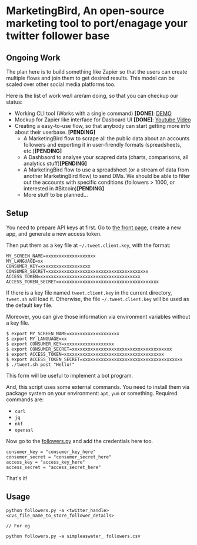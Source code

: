 # MarketingBird, An open-source marketing tool to port/enagage your twitter follower base

## Ongoing Work

The plan here is to build something like Zapier so that the users can create multiple flows and join them to get desired results.
This model can be scaled over other social media platforms too.

Here is the list of work we/I are/am doing, so that you can checkup our status:  

- Working CLI tool (Works with a single command) **[DONE]**: [DEMO](https://github.com/balajis/twitter-export/issues/1#issuecomment-643811801)
- Mockup for Zapier like interface for Dasboard UI **[DONE]**: [Youtube Video](https://youtu.be/16cJlX578gs)
- Creating a easy-to-use flow, so that anybody can start getting more info about their userbase. **[PENDING]**
  - A MarketingBird flow to scrape all the public data about an accounts followers and exporting it in user-firendly formats (spreadsheets, etc.)**[PENDING]**
  - A Dashbaord to analyse your scapred data (charts, comparisons, all analytics stuff)**[PENDING]**
  - A MarketingBird flow to use a spreadsheet (or a stream of data from another MarketingBird flow) to send DMs. We should be able to filter out the accounts with specific conditions (followers > 1000, or interested in #Bitcoin)**[PENDING]**
  - More stuff to be planned...


## Setup

You need to prepare API keys at first.
Go to [the front page](https://apps.twitter.com/), create a new app, and generate a new access token.

Then put them as a key file at `~/.tweet.client.key`, with the format:

```
MY_SCREEN_NAME=xxxxxxxxxxxxxxxxxxx
MY_LANGUAGE=xx
CONSUMER_KEY=xxxxxxxxxxxxxxxxxxx
CONSUMER_SECRET=xxxxxxxxxxxxxxxxxxxxxxxxxxxxxxxxxxxxxx
ACCESS_TOKEN=xxxxxxxxxxxxxxxxxxxxxxxxxxxxxxxxxxxxxx
ACCESS_TOKEN_SECRET=xxxxxxxxxxxxxxxxxxxxxxxxxxxxxxxxxxxxxx
```

If there is a key file named `tweet.client.key` in the current directory, `tweet.sh` will load it.
Otherwise, the file `~/.tweet.client.key` will be used as the default key file.

Moreover, you can give those information via environment variables without a key file.

```
$ export MY_SCREEN_NAME=xxxxxxxxxxxxxxxxxxx
$ export MY_LANGUAGE=xx
$ export CONSUMER_KEY=xxxxxxxxxxxxxxxxxxx
$ export CONSUMER_SECRET=xxxxxxxxxxxxxxxxxxxxxxxxxxxxxxxxxxxxxx
$ export ACCESS_TOKEN=xxxxxxxxxxxxxxxxxxxxxxxxxxxxxxxxxxxxxx
$ export ACCESS_TOKEN_SECRET=xxxxxxxxxxxxxxxxxxxxxxxxxxxxxxxxxxxxxx
$ ./tweet.sh post "Hello!"
```

This form will be useful to implement a bot program.

And, this script uses some external commands.
You need to install them via package system on your environment: `apt`, `yum` or something.
Required commands are:

- `curl`
- `jq`
- `nkf`
- `openssl`

Now go to the [followers.py]() and add the credentials here too.

```
consumer_key = "consumer_key_here"
consumer_secret = "consumer_secret_here"
access_key = "access_key_here"
access_secret = "access_secret_here"
```

That's it!

## Usage

```
python followers.py -a <twitter_handle> <cvs_file_name_to_store_follower_details>

// For eg

python followers.py -a simpleaswater_ followers.csv
```
